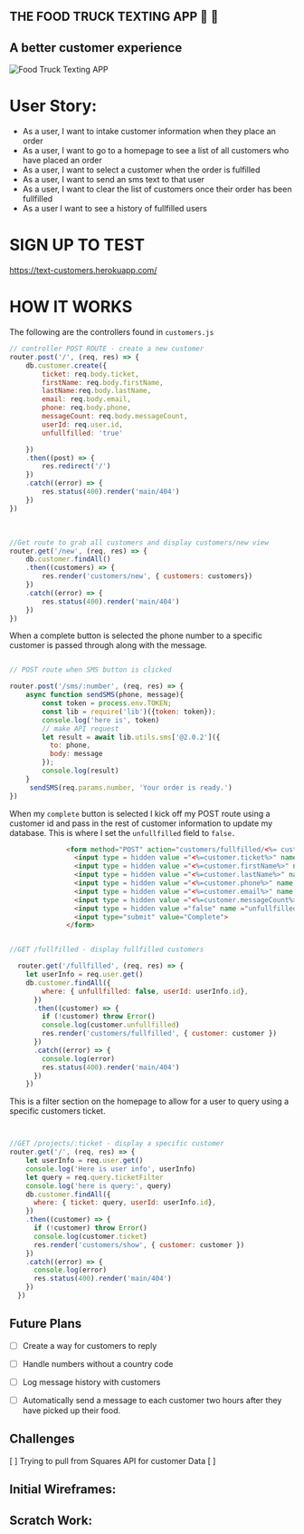 ## THE FOOD TRUCK TEXTING APP 💬 🚚

## A better customer experience 

![Food Truck Texting APP](https://i.ibb.co/9pzShDr/Text-Your-Customers.png)

# User Story: 

- As a user, I want to intake customer information when they place an order 
- As a user, I want to go to a homepage to see a list of all customers who have placed an order
- As a user, I want to select a customer when the order is fulfilled
- As a user, I want to send an sms text to that user
- As a user, I want to clear the list of customers once their order has been fullfilled
- As a user I want to see a history of fullfilled users

# SIGN UP TO TEST

https://text-customers.herokuapp.com/ 


# HOW IT WORKS
The following are the controllers found in `customers.js`
    
```javascript
// controller POST ROUTE - create a new customer
router.post('/', (req, res) => {
    db.customer.create({
        ticket: req.body.ticket,
        firstName: req.body.firstName,
        lastName:req.body.lastName,
        email: req.body.email,
        phone: req.body.phone,
        messageCount: req.body.messageCount,
        userId: req.user.id,
        unfullfilled: 'true'

    })
    .then((post) => {
        res.redirect('/')
    })
    .catch((error) => {
        res.status(400).render('main/404')
    })
})
```

<br>

```Javascript 
//Get route to grab all customers and display customers/new view 
router.get('/new', (req, res) => {
    db.customer.findAll()
    .then((customers) => {
        res.render('customers/new', { customers: customers})
    })
    .catch((error) => {
        res.status(400).render('main/404')
    })
})

```

When a complete button is selected the phone number to a specific customer is passed through along with the message. 

```Javascript

// POST route when SMS button is clicked

router.post('/sms/:number', (req, res) => {
    async function sendSMS(phone, message){
        const token = process.env.TOKEN;
        const lib = require('lib')({token: token});
        console.log('here is', token)
        // make API request
        let result = await lib.utils.sms['@2.0.2']({
          to: phone,
          body: message
        });
        console.log(result)
    }
     sendSMS(req.params.number, 'Your order is ready.')
})
```

When my `complete` button is selected I  kick off my POST route using a customer id and pass in the rest of customer information to update my database. This is where I set the `unfullfilled` field to `false.`  




```html
              <form method="POST" action="customers/fullfilled/<%= customer.id %>/?_method=PUT">
                <input type = hidden value ="<%=customer.ticket%>" name ="ticket"/>
                <input type = hidden value ="<%=customer.firstName%>" name ="firstName"/>
                <input type = hidden value ="<%=customer.lastName%>" name ="lastName"/>
                <input type = hidden value ="<%=customer.phone%>" name ="phone"/>
                <input type = hidden value ="<%=customer.email%>" name ="email"/>
                <input type = hidden value ="<%=customer.messageCount%>" name ="messageCount"/>
                <input type = hidden value ="false" name ="unfullfilled"/>
                <input type="submit" value="Complete"> 
              </form>
```


```javascript 

//GET /fullfilled - display fullfilled customers

  router.get('/fullfilled', (req, res) => {
    let userInfo = req.user.get()
    db.customer.findAll({
        where: { unfullfilled: false, userId: userInfo.id},
      })
      .then((customer) => {
        if (!customer) throw Error()
        console.log(customer.unfullfilled)
        res.render('customers/fullfilled', { customer: customer })
      })
      .catch((error) => {
        console.log(error)
        res.status(400).render('main/404')
      })
    })
```

This is a filter section on the homepage to allow for a user to query using a specific customers ticket. 

```Javascript 


//GET /projects/:ticket - display a specific customer
router.get('/', (req, res) => {
    let userInfo = req.user.get()
    console.log('Here is user info', userInfo)
    let query = req.query.ticketFilter
    console.log('here is query:', query)
    db.customer.findAll({
      where: { ticket: query, userId: userInfo.id},
    })
    .then((customer) => {
      if (!customer) throw Error()
      console.log(customer.ticket)
      res.render('customers/show', { customer: customer })
    })
    .catch((error) => {
      console.log(error)
      res.status(400).render('main/404')
    })
  })
  ```





## Future Plans

- [ ] Create a way for customers to reply
- [ ] Handle numbers without a country code
- [ ] Log message history with customers 
- [ ] Automatically send a message to each customer two hours after they have picked up their food.



## Challenges 

[ ] Trying to pull from Squares API for customer Data 
[ ] 

## Initial Wireframes:
## Scratch Work:

